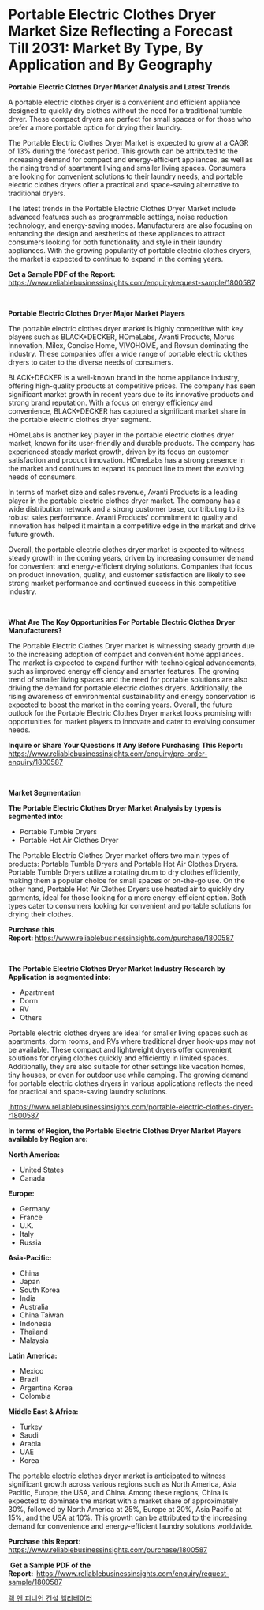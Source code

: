 <p><h1>Portable Electric Clothes Dryer Market Size Reflecting a Forecast Till 2031: Market By Type, By Application and By Geography</h1></p><p><strong>Portable Electric Clothes Dryer Market Analysis and Latest Trends</strong></p>
<p><p>A portable electric clothes dryer is a convenient and efficient appliance designed to quickly dry clothes without the need for a traditional tumble dryer. These compact dryers are perfect for small spaces or for those who prefer a more portable option for drying their laundry.</p><p>The Portable Electric Clothes Dryer Market is expected to grow at a CAGR of 13% during the forecast period. This growth can be attributed to the increasing demand for compact and energy-efficient appliances, as well as the rising trend of apartment living and smaller living spaces. Consumers are looking for convenient solutions to their laundry needs, and portable electric clothes dryers offer a practical and space-saving alternative to traditional dryers.</p><p>The latest trends in the Portable Electric Clothes Dryer Market include advanced features such as programmable settings, noise reduction technology, and energy-saving modes. Manufacturers are also focusing on enhancing the design and aesthetics of these appliances to attract consumers looking for both functionality and style in their laundry appliances. With the growing popularity of portable electric clothes dryers, the market is expected to continue to expand in the coming years.</p></p>
<p><strong>Get a Sample PDF of the Report:&nbsp;</strong> <a href="https://www.reliablebusinessinsights.com/enquiry/request-sample/1800587">https://www.reliablebusinessinsights.com/enquiry/request-sample/1800587</a></p>
<p>&nbsp;</p>
<p><strong>Portable Electric Clothes Dryer Major Market Players</strong></p>
<p><p>The portable electric clothes dryer market is highly competitive with key players such as BLACK+DECKER, HOmeLabs, Avanti Products, Morus Innovation, Milex, Concise Home, VIVOHOME, and Rovsun dominating the industry. These companies offer a wide range of portable electric clothes dryers to cater to the diverse needs of consumers.</p><p>BLACK+DECKER is a well-known brand in the home appliance industry, offering high-quality products at competitive prices. The company has seen significant market growth in recent years due to its innovative products and strong brand reputation. With a focus on energy efficiency and convenience, BLACK+DECKER has captured a significant market share in the portable electric clothes dryer segment.</p><p>HOmeLabs is another key player in the portable electric clothes dryer market, known for its user-friendly and durable products. The company has experienced steady market growth, driven by its focus on customer satisfaction and product innovation. HOmeLabs has a strong presence in the market and continues to expand its product line to meet the evolving needs of consumers.</p><p>In terms of market size and sales revenue, Avanti Products is a leading player in the portable electric clothes dryer market. The company has a wide distribution network and a strong customer base, contributing to its robust sales performance. Avanti Products' commitment to quality and innovation has helped it maintain a competitive edge in the market and drive future growth.</p><p>Overall, the portable electric clothes dryer market is expected to witness steady growth in the coming years, driven by increasing consumer demand for convenient and energy-efficient drying solutions. Companies that focus on product innovation, quality, and customer satisfaction are likely to see strong market performance and continued success in this competitive industry.</p></p>
<p>&nbsp;</p>
<p><strong>What Are The Key Opportunities For Portable Electric Clothes Dryer Manufacturers?</strong></p>
<p><p>The Portable Electric Clothes Dryer market is witnessing steady growth due to the increasing adoption of compact and convenient home appliances. The market is expected to expand further with technological advancements, such as improved energy efficiency and smarter features. The growing trend of smaller living spaces and the need for portable solutions are also driving the demand for portable electric clothes dryers. Additionally, the rising awareness of environmental sustainability and energy conservation is expected to boost the market in the coming years. Overall, the future outlook for the Portable Electric Clothes Dryer market looks promising with opportunities for market players to innovate and cater to evolving consumer needs.</p></p>
<p><strong>Inquire or Share Your Questions If Any Before Purchasing This Report:</strong> <a href="https://www.reliablebusinessinsights.com/enquiry/pre-order-enquiry/1800587">https://www.reliablebusinessinsights.com/enquiry/pre-order-enquiry/1800587</a></p>
<p>&nbsp;</p>
<p><strong>Market Segmentation</strong></p>
<p><strong>The Portable Electric Clothes Dryer Market Analysis by types is segmented into:</strong></p>
<p><ul><li>Portable Tumble Dryers</li><li>Portable Hot Air Clothes Dryer</li></ul></p>
<p><p>The Portable Electric Clothes Dryer market offers two main types of products: Portable Tumble Dryers and Portable Hot Air Clothes Dryers. Portable Tumble Dryers utilize a rotating drum to dry clothes efficiently, making them a popular choice for small spaces or on-the-go use. On the other hand, Portable Hot Air Clothes Dryers use heated air to quickly dry garments, ideal for those looking for a more energy-efficient option. Both types cater to consumers looking for convenient and portable solutions for drying their clothes.</p></p>
<p><strong>Purchase this Report:&nbsp;</strong><a href="https://www.reliablebusinessinsights.com/purchase/1800587">https://www.reliablebusinessinsights.com/purchase/1800587</a></p>
<p>&nbsp;</p>
<p><strong>The Portable Electric Clothes Dryer Market Industry Research by Application is segmented into:</strong></p>
<p><ul><li>Apartment</li><li>Dorm</li><li>RV</li><li>Others</li></ul></p>
<p><p>Portable electric clothes dryers are ideal for smaller living spaces such as apartments, dorm rooms, and RVs where traditional dryer hook-ups may not be available. These compact and lightweight dryers offer convenient solutions for drying clothes quickly and efficiently in limited spaces. Additionally, they are also suitable for other settings like vacation homes, tiny houses, or even for outdoor use while camping. The growing demand for portable electric clothes dryers in various applications reflects the need for practical and space-saving laundry solutions.</p></p>
<p><a href="https://www.reliablebusinessinsights.com/portable-electric-clothes-dryer-r1800587">&nbsp;https://www.reliablebusinessinsights.com/portable-electric-clothes-dryer-r1800587</a></p>
<p><strong>In terms of Region, the Portable Electric Clothes Dryer Market Players available by Region are:</strong></p>
<p>
    <p> <strong> North America: </strong>
        <ul>
            <li>United States</li>
            <li>Canada</li>
        </ul>
        </p> 
    <p> <strong> Europe: </strong>
        <ul>
            <li>Germany</li>
            <li>France</li>
            <li>U.K.</li>
            <li>Italy</li>
            <li>Russia</li>
        </ul>
        </p> 
    <p> <strong> Asia-Pacific: </strong>
        <ul>
            <li>China</li>
            <li>Japan</li>
            <li>South Korea</li>
            <li>India</li>
            <li>Australia</li>
            <li>China Taiwan</li>
            <li>Indonesia</li>
            <li>Thailand</li>
            <li>Malaysia</li>
        </ul>
        </p> 
    <p> <strong> Latin America: </strong>
        <ul>
            <li>Mexico</li>
            <li>Brazil</li>
            <li>Argentina Korea</li>
            <li>Colombia</li>
        </ul>
        </p> 
    <p> <strong> Middle East & Africa: </strong>
        <ul>
            <li>Turkey</li>
            <li>Saudi</li>
            <li>Arabia</li>
            <li>UAE</li>
            <li>Korea</li>
        </ul>
    </p>
    </p>
<p><p>The portable electric clothes dryer market is anticipated to witness significant growth across various regions such as North America, Asia Pacific, Europe, the USA, and China. Among these regions, China is expected to dominate the market with a market share of approximately 30%, followed by North America at 25%, Europe at 20%, Asia Pacific at 15%, and the USA at 10%. This growth can be attributed to the increasing demand for convenience and energy-efficient laundry solutions worldwide.</p></p>
<p><strong>Purchase this Report: </strong><a href="https://www.reliablebusinessinsights.com/purchase/1800587">https://www.reliablebusinessinsights.com/purchase/1800587</a></p>
<p>&nbsp;<strong>Get a Sample PDF of the Report:&nbsp;&nbsp;</strong><a href="https://www.reliablebusinessinsights.com/enquiry/request-sample/1800587">https://www.reliablebusinessinsights.com/enquiry/request-sample/1800587</a></p>
<p><strong></strong></p>
<p><p><a href="https://medium.com/@daveblock56/%EA%B8%80%EB%A1%9C%EB%B2%8C-%EB%9E%99-%EC%95%A4-%ED%95%80%EC%96%B8-%EA%B1%B4%EC%84%A4-%EC%97%98%EB%A6%AC%EB%B2%A0%EC%9D%B4%ED%84%B0-%EC%8B%9C%EC%9E%A5%EC%9D%80-2024%EB%85%84%EB%B6%80%ED%84%B0-2031%EB%85%84%EA%B9%8C%EC%A7%80%EC%9D%98-%EA%B8%B0%EA%B0%84%EC%97%90-13-%EC%9D%98-cagr-%EC%84%B1%EC%9E%A5%EC%9D%B4-%EC%98%88%EC%83%81%EB%90%9C%EB%8B%A4-dfc59af3bf40">랙 앤 피니언 건설 엘리베이터</a></p></p>